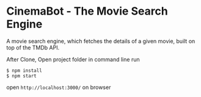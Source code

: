 # CinemaBot - The Movie Search Engine
A movie search engine, which fetches the details of a given movie, built on top of the TMDb API.

After Clone, Open project folder in command line run
```
$ npm install
$ npm start  
```
open `http://localhost:3000/` on browser

